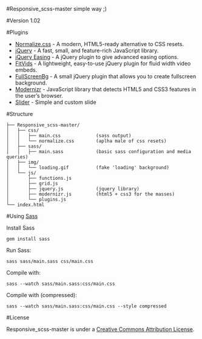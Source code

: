 #Responsive_scss-master
 simple way ;)

#Version 1.02

#Plugins

- [Normalize.css][2] - A modern, HTML5-ready alternative to CSS resets.
- [jQuery][3] - A fast, small, and feature-rich JavaScript library.
- [jQuery Easing][4] - A jQuery plugin to give advanced easing options.
- [FitVids][5] - A lightweight, easy-to-use jQuery plugin for fluid width video embeds.
- [FullScreenBg][6] - A small jQuery plugin that allows you to create fullscreen background.
- [Modernizr][7] - JavaScript library that detects HTML5 and CSS3 features in the user’s browser.
- [Slider][8] - Simple and custom slide

#Structure

    ├── Responsive_scss-master/
    │   ├── css/
    │   │   ├── main.css             (sass output)
    │   │   └── normalize.css        (aplha male of css resets)
    │   ├── sass/
    │   │   ├── main.sass            (basic sass configuration and media queries)
    │   ├── img/
    │   │   └── loading.gif          (fake 'loading' background)
    │   └── js/
    │       ├── functions.js         
    │       ├── grid.js              
    │       ├── jquery.js            (jquery library)
    │       ├── modernizr.js         (html5 + css3 for the masses)
    │       └── plugins.js           
    └── index.html                   

#Using [Sass][9]

Install Sass

    gem install sass

Run Sass:

    sass sass/main.sass css/main.css

Compile with:

    sass --watch sass/main.sass:css/main.css

Compile with (compressed):

    sass --watch sass/main.sass:css/main.css --style compressed

#License

Responsive_scss-master is under a [Creative Commons Attribution License][10].


  [1]: https://github.com/setetres/sasstarter
  [2]: http://necolas.github.io/normalize.css/
  [3]: http://jquery.com/
  [4]: https://github.com/gdsmith/jquery.easing
  [5]: https://github.com/davatron5000/FitVids.js
  [6]: https://github.com/Gaya/Fullscreen-Background-jQuery-plugin
  [7]: https://github.com/Modernizr/Modernizr
  [8]: https://github.com/Raynner/touch-slider
  [9]: https://github.com/nex3/sass
  [10]: http://creativecommons.org/licenses/by/4.0/
